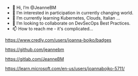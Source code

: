 - 👋 Hi, I’m @JeanneBM
- 👀 I’m interested in participation in currently changing world.
- 🌱 I’m currently learning Kubernetes, Clouds, Italian ...
- 💞️ I’m looking to collaborate on DevSecOps Best Practices.
- 📫 How to reach me - it's complicated...
 
https://www.credly.com/users/joanna-bojko/badges

https://github.com/jeannebm

https://gitlab.com/JeanneBM

https://learn.microsoft.com/en-us/users/joannabojko-5711/

<!---
JeanneBM/JeanneBM is a ✨ special ✨ repository because its `README.md` (this file) appears on your GitHub profile.
You can click the Preview link to take a look at your changes.
--->
